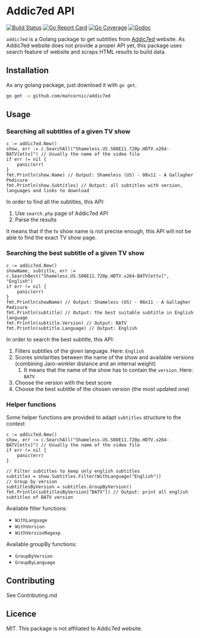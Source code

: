 # Addic7ed API

[![Build Status](https://travis-ci.org/matcornic/addic7ed.svg?branch=master)](https://travis-ci.org/matcornic/addic7ed)
[![Go Report Card](https://goreportcard.com/badge/github.com/matcornic/addic7ed)](https://goreportcard.com/report/github.com/matcornic/addic7ed)
[![Go Coverage](https://codecov.io/github/matcornic/addic7ed/coverage.svg)](https://codecov.io/github/matcornic/addic7ed/)
[![Godoc](https://godoc.org/github.com/matcornic/addic7ed?status.svg)](https://godoc.org/github.com/matcornic/addic7ed)

`addic7ed` is a Golang package to get subtitles from [Addic7ed](http://www.addic7ed.com/) website. As Addic7ed website does not provide a proper API yet, this package uses search feature of website and scraps HTML results to build data.

## Installation

As any golang package, just download it with `go get`.

```bash
go get -u github.com/matcornic/addic7ed
```

## Usage

### Searching all subtitles of a given TV show

```golang
c := addic7ed.New()
show, err := c.SearchAll("Shameless.US.S08E11.720p.HDTV.x264-BATV[ettv]") // Usually the name of the video file
if err != nil {
    panic(err)
}
fmt.Println(show.Name) // Output: Shameless (US) - 08x11 - A Gallagher Pedicure
fmt.Println(show.Subtitles) // Output: all subtitles with version, languages and links to download
```

In order to find all the subtitles, this API:

1. Use `search.php` page of Addic7ed API
1. Parse the results

It means that if the tv show name is not precise enough, this API will not be able to find the exact TV show page.

### Searching the best subtitle of a given TV show

```golang
c := addic7ed.New()
showName, subtitle, err := c.SearchBest("Shameless.US.S08E11.720p.HDTV.x264-BATV[ettv]", "English")
if err != nil {
    panic(err)
}
fmt.Println(showName) // Output: Shameless (US) - 08x11 - A Gallagher Pedicure
fmt.Println(subtitle) // Output: the best suitable subtitle in English language
fmt.Println(subtitle.Version) // Output: BATV
fmt.Println(subtitle.Language) // Output: English
```

In order to search the best subtitle, this API:

1. Filters subtitles of the given language. Here: `English`
1. Scores similarities between the name of the show and available versions (combining Jaro-winkler distance and an internal weight)
    1. It means that the name of the show has to contain the `version`. Here: `BATV`
1. Choose the version with the best score
1. Choose the best subtitle of the chosen version (the most updated one)

### Helper functions

Some helper functions are provided to adapt `subtitles` structure to the context

```golang
c := addic7ed.New()
show, err := c.SearchAll("Shameless.US.S08E11.720p.HDTV.x264-BATV[ettv]") // Usually the name of the video file
if err != nil {
    panic(err)
}

// Filter subtitles to keep only english subtitles
subtitles = show.Subtitles.Filter(WithLanguage("English"))
// Group by version
subtitlesByVersion = subtitles.GroupByVersion()
fmt.Println(subtitlesByVersion["BATV"]) // Output: print all english subtitles of BATV version
```

Available filter functions:

- `WithLanguage`
- `WithVersion`
- `WithVersionRegexp`

Available groupBy functions:

- `GroupByVersion`
- `GroupByLanguage`

## Contributing

See Contributing.md

## Licence

MIT. This package is not affiliated to Addic7ed website.
